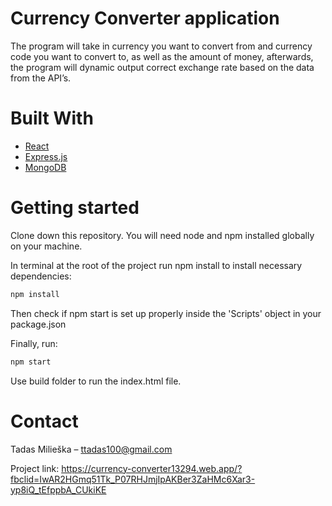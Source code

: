 # Currency Converter application

The program will take in currency you want to convert from and currency code you want to convert to, as well as the amount of money, afterwards, the program will dynamic output correct exchange rate based on the data from the API’s.


# Built With
* [React](https://reactjs.org/)
* [Express.js](https://expressjs.com/)
* [MongoDB](https://www.mongodb.com/)


# Getting started

Clone down this repository. You will need node and npm installed globally on your machine.

In terminal at the root of the project run npm install to install necessary dependencies:

```sh
npm install
```

Then check if npm start is set up properly inside the 'Scripts' object in your package.json

Finally, run:

```sh
npm start
```

Use build folder to run the index.html file.

# Contact

Tadas Milieška – ttadas100@gmail.com

Project link: https://currency-converter13294.web.app/?fbclid=IwAR2HGmq51Tk_P07RHJmjIpAKBer3ZaHMc6Xar3-yp8iQ_tEfppbA_CUkiKE
